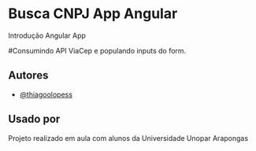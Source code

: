 
# Busca CNPJ App Angular

Introdução Angular App

#Consumindo API ViaCep e populando inputs do form.

## Autores

- [@thiagoolopess](https://instagram.com/thiagoolopess)


## Usado por

Projeto realizado em aula com alunos da Universidade Unopar Arapongas

